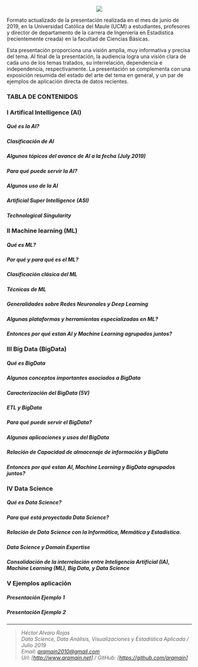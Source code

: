 <p align="center">
<img  src="https://www.arqmain.net/GITHUBE/Images/DScienceSpain.png">
</p>

Formato actualizado de la presentación realizada en el mes de junio de 2019, en la Universidad Católica del Maule (UCM) a estudiantes, profesores y director de departamento de la carrera de Ingeniería en Estadística (recientemente creada) en la facultad de Ciencias Básicas.

Esta presentación proporciona una visión amplia, muy informativa y precisa del tema. Al final de la presentación, la audiencia logra una visión clara de cada uno de los temas tratados, su interrelación, dependencia e independencia, respectivamente. La presentación se complementa con una exposición resumida del estado del arte del tema en general, y un par de ejemplos de aplicación directa de datos recientes.

### TABLA DE CONTENIDOS

### I Artifical Intelligence (AI)
##### Qué es la  AI?
##### Clasificación de AI
##### Algunos tópicos del avance de AI a la fecha (July 2019)
##### Para qué puede servir la AI?
##### Algunos uso de la AI
##### Artificial Super Intelligence (ASI)
##### Technological Singularity

### II Machine learning (ML)
##### Qué es ML?
##### Por qué y para qué es el ML?
##### Clasificación clásica del ML
##### Técnicas  de ML
##### Generalidades sobre Redes Neuronales y Deep Learning
##### Algunas plataformas y herramientas especializadas en ML?
##### Entonces por qué estan AI y Machine Learning agrupados juntos?

### III Big Data (BigData)
##### Qué es BigData
##### Algunos conceptos importantes asociados a BigData
##### Caracterización del BigData (5V)
##### ETL y BigData
##### Para qué puede servir el BigData?
##### Algunas aplicaciones y usos del BigData
##### Relación de Capacidad de almacenaje de información y BigData
##### Entonces por qué estan AI, Machine Learning y  BigData agrupados juntos?

### IV Data Science
##### Qué es Data Science?
##### Para qué está proyectada Data Science?
##### Relación de Data Science con la Informática, Memática y Estadística.
##### Data Science y Domain Expertise
##### Consolidación de la interrelación entre Inteligencia Artificial (IA), Machine Learning (ML), Big Data, y Data Science

### V Ejemplos aplicación
##### Presentación Ejemplo 1
##### Presentación Ejemplo 2

<hr>

><i>Héctor Alvaro Rojas<br>
>Data Science, Data Análisis, Visualizaciones y Estadística Aplicada / Julio 2019<br>
>Email: <arqmain2010@gmail.com> <br>
>Url: [http://www.arqmain.net]   /   GitHub: [https://github.com/arqmain]</i>

